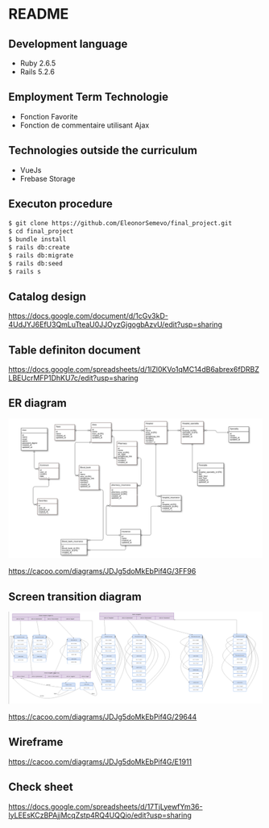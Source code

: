 # README

## Development language
  - Ruby 2.6.5
  - Rails 5.2.6

## Employment Term Technologie
  - Fonction Favorite
  - Fonction de commentaire utilisant Ajax

## Technologies outside the curriculum

- VueJs
- Frebase Storage

## Executon procedure
    $ git clone https://github.com/EleonorSemevo/final_project.git
    $ cd final_project
    $ bundle install
    $ rails db:create
    $ rails db:migrate
    $ rails db:seed
    $ rails s

## Catalog design

https://docs.google.com/document/d/1cGv3kD-4UdJYJ6EfU3QmLuTteaU0JJOyzGjgogbAzvU/edit?usp=sharing

## Table definiton document

https://docs.google.com/spreadsheets/d/1lZl0KVo1qMC14dB6abrex6fDRBZLBEUcrMFP1DhKU7c/edit?usp=sharing

## ER diagram



![ER diagram!](/app/assets/images/er_diagram.png "ER diagram")

https://cacoo.com/diagrams/JDJg5doMkEbPif4G/3FF96

## Screen transition diagram



![Transition diagram!](/app/assets/images/transition.png "Transition diagram")

https://cacoo.com/diagrams/JDJg5doMkEbPif4G/29644


## Wireframe

https://cacoo.com/diagrams/JDJg5doMkEbPif4G/E1911

## Check sheet
https://docs.google.com/spreadsheets/d/17TjLyewfYm36-lyLEEsKCzBPAjjMcqZstp4RQ4UQQio/edit?usp=sharing